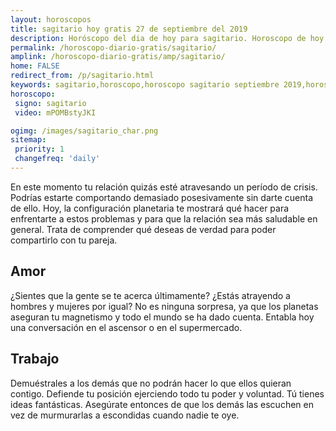 ```yaml
---
layout: horoscopos
title: sagitario hoy gratis 27 de septiembre del 2019 
description: Horóscopo del dia de hoy para sagitario. Horoscopo de hoy 27 de septiembre del 2019. Las predicciones de amor, trabajo, vida personal gratis.
permalink: /horoscopo-diario-gratis/sagitario/
amplink: /horoscopo-diario-gratis/amp/sagitario/
home: FALSE
redirect_from: /p/sagitario.html
keywords: sagitario,horoscopo,horoscopo sagitario septiembre 2019,horoscopo sagitario hoy,tarot sagitario septiembre 2019,horoscopo sagitario,tarot sagitario hoy,horoscopo de hoy,horoscopo diario,tarot del amor,horoscopo de hoy sagitario,horoscopo diario del tarot, Horoscopo de hoy sagitario 27 de septiembre del 2019,horóscopo del día, el horoscopo de hoy
horoscopo:
 signo: sagitario
 video: mPOMBstyJKI

ogimg: /images/sagitario_char.png
sitemap:
 priority: 1
 changefreq: 'daily'
---
```



En este momento tu relación quizás esté atravesando un período de crisis. Podrías estarte comportando demasiado posesivamente sin darte cuenta de ello. Hoy, la configuración planetaria te mostrará qué hacer para enfrentarte a estos problemas y para que la relación sea más saludable en general. Trata de comprender qué deseas de verdad para poder compartirlo con tu pareja.

## Amor

¿Sientes que la gente se te acerca últimamente? ¿Estás atrayendo a hombres y mujeres por igual? No es ninguna sorpresa, ya que los planetas aseguran tu magnetismo y todo el mundo se ha dado cuenta. Entabla hoy una conversación en el ascensor o en el supermercado.

## Trabajo

Demuéstrales a los demás que no podrán hacer lo que ellos quieran contigo. Defiende tu posición ejerciendo todo tu poder y voluntad. Tú tienes ideas fantásticas. Asegúrate entonces de que los demás las escuchen en vez de murmurarlas a escondidas cuando nadie te oye.